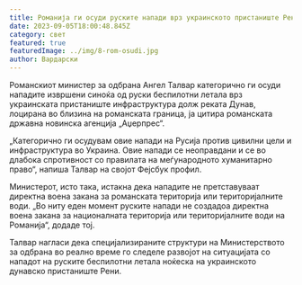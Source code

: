 ```yaml
---
title: Романија ги осуди руските напади врз украинското пристаниште Рени
date: 2023-09-05T18:00:48.845Z
category: свет
featured: true
featuredImage: ../img/8-rom-osudi.jpg
author: Вардарски
---
```

Романскиот министер за одбрана Ангел Талвар категорично ги осуди нападите извршени синоќа од руски беспилотни летала врз украинската пристаниште инфраструктура долж реката Дунав, лоцирана во близина на романската граница, ја цитира романската државна новинска агенција „Аџерпрес“.

„Категорично ги осудувам овие напади на Русија против цивилни цели и инфраструктура во Украина. Овие напади се неоправдани и се во длабока спротивност со правилата на меѓународното хуманитарно право“, напиша Талвар на својот Фејсбук профил.

Министерот, исто така, истакна дека нападите не претставуваат директна воена закана за романската територија или територијалните води. „Во ниту еден момент руските напади не создадоа директна воена закана за националната територија или територијалните води на Романија“, додаде тој.

Талвар нагласи дека специјализираните структури на Министерството за одбрана во реално време го следеле развојот на ситуацијата со нападот на руските беспилотни летала ноќеска на украинското дунавско пристаниште Рени.